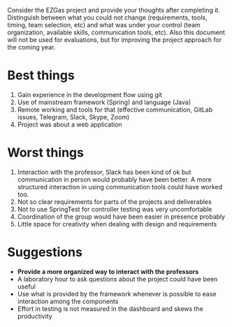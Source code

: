 Consider the EZGas project and provide your thoughts after completing it. 
Distinguish between what you could not change (requirements, tools, timing, team selection, etc) 
and what was under your control (team organization, available skills, communication tools, etc).
Also this document will not be used for evaluations, but for improving the project approach for the coming year.


# Best things

1. Gain experience in the development flow using git
2. Use of mainstream framework (Spring) and language (Java)
3. Remote working and tools for that (effective communication, GitLab issues,
Telegram, Slack, Skype, Zoom)
4. Project was about a web application

# Worst things

1. Interaction with the professor, Slack has been kind of ok but communication
in person would probably have been better. A more structured interaction in using
communication tools could have worked too.
2. Not so clear requirements for parts of the projects and deliverables
3. Not to use SpringTest for controller testing was very uncomfortable
4. Coordination of the group would have been easier in presence probably
5. Little space for creativity when dealing with design and requirements

# Suggestions

* **Provide a more organized way to interact with the professors**
* A laboratory hour to ask questions about the project could have been useful
* Use what is provided by the framework whenever is possible to ease interaction
among the components
* Effort in testing is not measured in the dashboard and skews the productivity